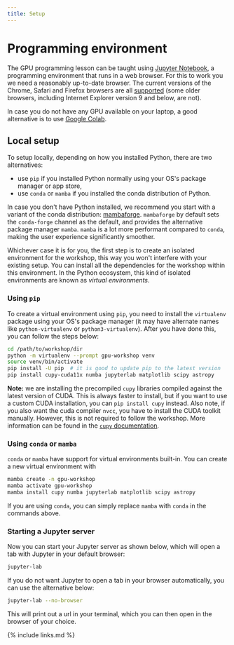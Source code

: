 ```yaml
---
title: Setup
---
```


# Programming environment

The GPU programming lesson can be taught using [Jupyter Notebook](https://jupyter.org/), a programming environment that runs in a web browser.
For this to work you we need a reasonably up-to-date browser.
The current versions of the Chrome, Safari and Firefox browsers are all [supported](https://jupyter-notebook.readthedocs.io/en/stable/notebook.html#browser-compatibility) (some older browsers, including Internet Explorer version 9 and below, are not).

In case you do not have any GPU available on your laptop, a good alternative is to use [Google Colab](https://colab.research.google.com).

## Local setup

To setup locally, depending on how you installed Python, there are two alternatives:
- use `pip` if you installed Python normally using your OS's package manager or app store,
- use `conda` or `mamba` if you installed the conda distribution of Python.

In case you don't have Python installed, we recommend you start with a variant of the conda distribution: [mambaforge](https://mamba.readthedocs.io/en/latest/installation.html).  `mambaforge` by default sets the `conda-forge` channel as the default, and provides the alternative package manager `mamba`.  `mamba` is a lot more performant compared to `conda`, making the user experience significantly smoother.

Whichever case it is for you, the first step is to create an isolated environment for the workshop, this way you won't interfere with your existing setup.  You can install all the dependencies for the workshop within this environment.  In the Python ecosystem, this kind of isolated environments are known as *virtual environments*. 

### Using `pip`

To create a virtual environment using `pip`, you need to install the `virtualenv` package using your OS's package manager (it may have alternate names like `python-virtualenv` or `python3-virtualenv`).  After you have done this, you can follow the steps below:
~~~bash
cd /path/to/workshop/dir
python -m virtualenv --prompt gpu-workshop venv
source venv/bin/activate
pip install -U pip  # it is good to update pip to the latest version
pip install cupy-cuda11x numba jupyterlab matplotlib scipy astropy
~~~

**Note:** we are installing the precompiled `cupy` libraries compiled against the latest version of CUDA.  This is always faster to install, but if you want to use a custom CUDA installation, you can `pip install cupy` instead.  Also note, if you also want the cuda compiler `nvcc`, you have to install the CUDA toolkit manually.  However, this is not required to follow the workshop.  More information can be found in the [`cupy` documentation](https://docs.cupy.dev/en/stable/install.html).

### Using `conda` or `mamba`

`conda` or `mamba` have support for virtual environments built-in.  You can create a new virtual environment with
~~~bash
mamba create -n gpu-workshop
mamba activate gpu-workshop
mamba install cupy numba jupyterlab matplotlib scipy astropy
~~~
If you are using `conda`, you can simply replace `mamba` with `conda` in the commands above.

### Starting a Jupyter server

Now you can start your Jupyter server as shown below, which will open a tab with Jupyter in your default browser:
~~~bash
jupyter-lab
~~~

If you do not want Jupyter to open a tab in your browser automatically, you can use the alternative below:
~~~bash
jupyter-lab --no-browser
~~~

This will print out a url in your terminal, which you can then open in the browser of your choice.

{% include links.md %}
